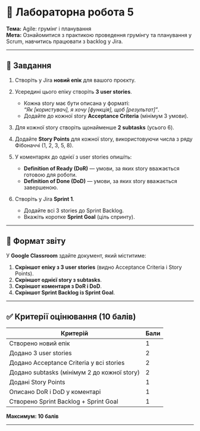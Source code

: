 # 🧪 Лабораторна робота 5
**Тема:** Agile: грумінг і планування  
**Мета:** Ознайомитися з практикою проведення грумінгу та планування у Scrum, навчитись працювати з backlog у Jira.

---

## 📌 Завдання

1. Створіть у Jira **новий епік** для вашого проєкту.

2. Усередині цього епіку створіть **3 user stories**.
   - Кожна story має бути описана у форматі:  
     *“Як [користувач], я хочу [функція], щоб [результат]”*.
   - Додайте до кожної story **Acceptance Criteria** (мінімум 3 умови).

3. Для кожної story створіть щонайменше **2 subtasks** (усього 6).

4. Додайте **Story Points** для кожної story, використовуючи числа з ряду Фібоначчі (1, 2, 3, 5, 8).

5. У коментарях до однієї з user stories опишіть:
   - **Definition of Ready (DoR)** — умови, за яких story вважається готовою для роботи.
   - **Definition of Done (DoD)** — умови, за яких story вважається завершеною.

6. Створіть у Jira **Sprint 1**.
   - Додайте всі 3 stories до Sprint Backlog.
   - Вкажіть коротке **Sprint Goal** (ціль спринту).

---

## 📌 Формат звіту

У **Google Classroom** здайте документ, який міститиме:
1. **Скріншот епіку з 3 user stories** (видно Acceptance Criteria і Story Points).
2. **Скріншот однієї story з subtasks**.
3. **Скріншот коментаря з DoR і DoD**.
4. **Скріншот Sprint Backlog із Sprint Goal**.

---

## ✅ Критерії оцінювання (10 балів)

| Критерій | Бали |
|----------|------|
| Створено новий епік | 1 |
| Додано 3 user stories | 2 |
| Додано Acceptance Criteria у всі stories | 2 |
| Додано subtasks (мінімум 2 до кожної story) | 2 |
| Додані Story Points | 1 |
| Описано DoR і DoD у коментарі | 1 |
| Створено Sprint Backlog + Sprint Goal | 1 |

**Максимум: 10 балів**

---